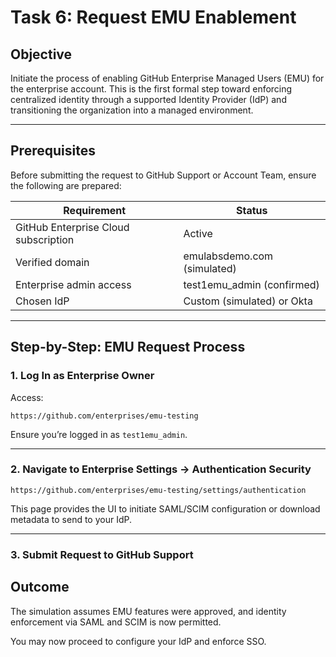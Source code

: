 # Task 6: Request EMU Enablement

## Objective

Initiate the process of enabling GitHub Enterprise Managed Users (EMU) for the enterprise account. This is the first formal step toward enforcing centralized identity through a supported Identity Provider (IdP) and transitioning the organization into a managed environment.

---

## Prerequisites

Before submitting the request to GitHub Support or Account Team, ensure the following are prepared:

| Requirement                           | Status    |
|--------------------------------------|-----------|
| GitHub Enterprise Cloud subscription | Active    |
| Verified domain                      | emulabsdemo.com (simulated) |
| Enterprise admin access              | test1emu_admin (confirmed)  |
| Chosen IdP                           | Custom (simulated) or Okta  |

---

## Step-by-Step: EMU Request Process

### 1. Log In as Enterprise Owner

Access:
```
https://github.com/enterprises/emu-testing
```

Ensure you’re logged in as `test1emu_admin`.

---

### 2. Navigate to Enterprise Settings → Authentication Security

```
https://github.com/enterprises/emu-testing/settings/authentication
```

This page provides the UI to initiate SAML/SCIM configuration or download metadata to send to your IdP.

---

### 3. Submit Request to GitHub Support


## Outcome

The simulation assumes EMU features were approved, and identity enforcement via SAML and SCIM is now permitted.

You may now proceed to configure your IdP and enforce SSO.

